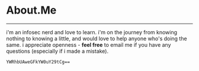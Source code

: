 # About.Me
___

i'm an infosec nerd and love to learn. i'm on the journey from knowing nothing to knowing a little, and would love to help anyone who's doing the same. i appreciate openness - **feel free** to email me if you have any questions (especially if i made a mistake). 

`YWRhbUAweGFkYW0uY29tCg==`